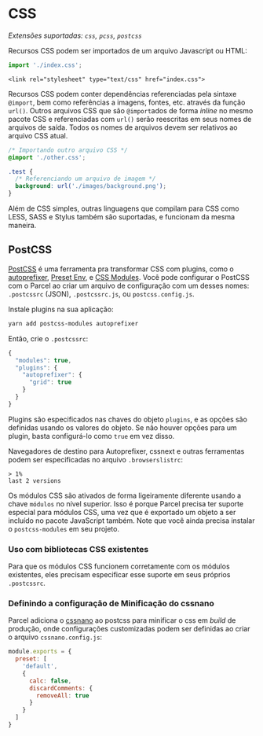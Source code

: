 # CSS

_Extensões suportadas: `css`, `pcss`, `postcss`_

Recursos CSS podem ser importados de um arquivo Javascript ou HTML:

```javascript
import './index.css';
```

```markup
<link rel="stylesheet" type="text/css" href="index.css">
```

Recursos CSS podem conter dependências referenciadas pela sintaxe `@import`, bem como referências a imagens, fontes, etc. através da função `url()`. Outros arquivos CSS que são `@import`ados de forma _inline_ no mesmo pacote CSS e referenciadas com `url()` serão reescritas em seus nomes de arquivos de saída. Todos os nomes de arquivos devem ser relativos ao arquivo CSS atual.

```css
/* Importando outro arquivo CSS */
@import './other.css';

.test {
  /* Referenciando um arquivo de imagem */
  background: url('./images/background.png');
}
```

Além de CSS simples, outras linguagens que compilam para CSS como LESS, SASS e Stylus também são suportadas, e funcionam da mesma maneira.

## PostCSS

[PostCSS](http://postcss.org) é uma ferramenta pra transformar CSS com plugins, como o [autoprefixer](https://github.com/postcss/autoprefixer), [Preset Env](https://github.com/csstools/postcss-preset-env), e [CSS Modules](https://github.com/css-modules/css-modules). Você pode configurar o PostCSS com o Parcel ao criar um arquivo de configuração com um desses nomes: `.postcssrc` \(JSON\), `.postcssrc.js`, ou `postcss.config.js`.

Instale plugins na sua aplicação:

```bash
yarn add postcss-modules autoprefixer
```

Então, crie o `.postcssrc`:

```javascript
{
  "modules": true,
  "plugins": {
    "autoprefixer": {
      "grid": true
    }
  }
}
```

Plugins são especificados nas chaves do objeto `plugins`, e as opções são definidas usando os valores do objeto. Se não houver opções para um plugin, basta configurá-lo como `true` em vez disso.

Navegadores de destino para Autoprefixer, cssnext e outras ferramentas podem ser especificadas no arquivo `.browserslistrc`:

```text
> 1%
last 2 versions
```

Os módulos CSS são ativados de forma ligeiramente diferente usando a chave `módulos` no nível superior. Isso é porque Parcel precisa ter suporte especial para módulos CSS, uma vez que é exportado um objeto a ser incluído no pacote JavaScript também. Note que você ainda precisa instalar o `postcss-modules` em seu projeto.

### Uso com bibliotecas CSS existentes

Para que os módulos CSS funcionem corretamente com os módulos existentes, eles precisam especificar esse suporte em seus próprios `.postcssrc`.

### Definindo a configuração de Minificação do cssnano

Parcel adiciona o [cssnano](http://cssnano.co) ao postcss para minificar o css em _build_ de produção, onde configurações customizadas podem ser definidas ao criar o arquivo `cssnano.config.js`:

```javascript
module.exports = {
  preset: [
    'default',
    {
      calc: false,
      discardComments: {
        removeAll: true
      }
    }
  ]
}
```

